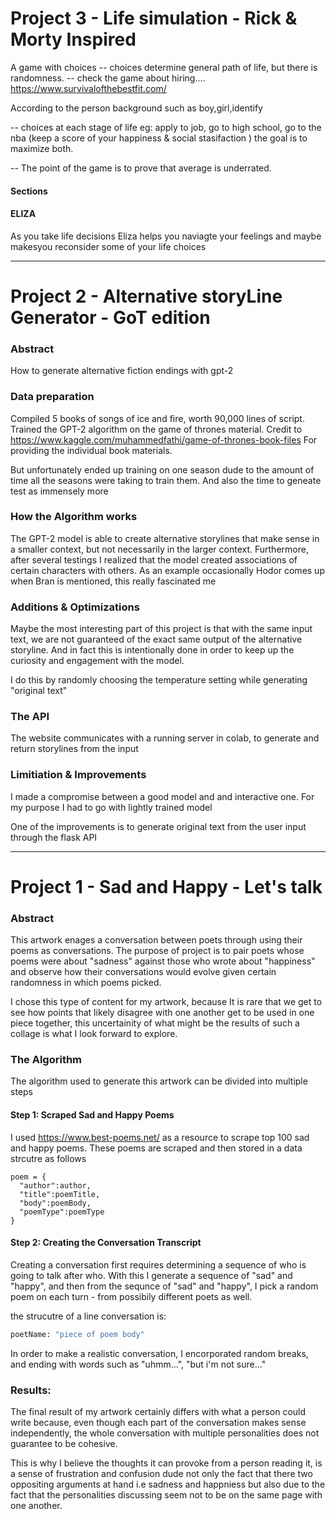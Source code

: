# Project 3 - Life simulation - Rick & Morty Inspired

A game with choices -- choices determine general path of life, but there is randomness. -- check the game about hiring.... https://www.survivalofthebestfit.com/

According to the person background such as boy,girl,identify

  -- choices at each stage of life eg: apply to job, go to high school, go to the nba (keep a score of your happiness & social stasifaction ) the goal is to maximize both.
  
  -- The point of the game is to prove that average is underrated.
  
  
  
 
 #### Sections
 
 #### ELIZA
 
 As you take life decisions Eliza helps you naviagte your feelings and maybe makesyou reconsider some of your life choices 

------------------------------------------------------------------------------------------------------------------------------------------------------------------


# Project 2 - Alternative storyLine Generator - GoT edition

### Abstract
How to generate alternative fiction endings with gpt-2

### Data preparation

Compiled 5 books of songs of ice and fire, worth 90,000 lines of script. Trained the GPT-2 algorithm on the game of thrones material.
Credit to https://www.kaggle.com/muhammedfathi/game-of-thrones-book-files For providing the individual book materials.

But unfortunately ended up training on one season dude to the amount of time all the seasons were taking to train them. And also the time to geneate test as immensely more


### How the Algorithm works

The GPT-2 model is able to create alternative storylines that make sense in a smaller context, but not necessarily in the larger context. Furthermore, after several testings I realized that the model created associations of certain characters with others. As an example occasionally Hodor comes up when Bran is mentioned, this really fascinated me


### Additions & Optimizations

Maybe the most interesting part of this project is that with the same input text, we are not guaranteed of the exact same output of the alternative storyline. And in fact this is intentionally done in order to keep up the curiosity and engagement with the model.

I do this by randomly choosing the temperature setting while generating "original text"

### The API

The website communicates with a running server in colab, to generate and return storylines from the input 

### Limitiation & Improvements

I made a compromise between a good model and and interactive one. For my purpose I had to go with lightly trained model

One of the improvements is to generate original text from the user input through the flask API

------------------------------------------------------------------------------------------------------------------------------------------------------------------

# Project 1 - Sad and Happy - Let's talk

### Abstract
This artwork enages a conversation between poets through using their poems as conversations. 
The purpose of project is to pair poets whose poems were about "sadness" against those who wrote about "happiness" and observe how their conversations would evolve given certain randomness in which poems picked.

I chose this type of content for my artwork, because It is rare that we get to see how points that likely disagree with one another get to be used in one piece together, this uncertainity of what might be the results of such a collage is what I look forward to explore. 


### The Algorithm

The algorithm used to generate this artwork can be divided into multiple steps



#### Step 1: Scraped Sad and Happy Poems

I used https://www.best-poems.net/ as a resource to scrape top 100 sad and happy poems. These poems are scraped and then stored in a data strcutre as follows

```python3
poem = {
  "author":author,
  "title":poemTitle,
  "body":poemBody,
  "poemType":poemType
}
```



#### Step 2: Creating the Conversation Transcript

Creating a conversation first requires determining a sequence of who is going to talk after who. With this I generate a sequence of "sad" and "happy", and then from the sequnce of "sad" and "happy", I pick a random poem on each turn -  from possibily different poets as well. 

the strucutre of a line conversation is:

```python
poetName: "piece of poem body" 
```

In order to make a realistic conversation, I encorporated random breaks, and ending with words such as "uhmm...", "but i'm not sure..."


### Results:

The final result of my artwork certainly differs with what a person could write because, even though each part of the conversation makes sense independently, the whole conversation with multiple personalities does not guarantee to be cohesive. 

This is why I believe the thoughts it can provoke from a person reading it, is a sense of frustration and confusion dude not only the fact that there two oppositing arguments at hand i.e sadness and happniess but also due to the fact that the personalities discussing seem not to be on the same page with one another.
